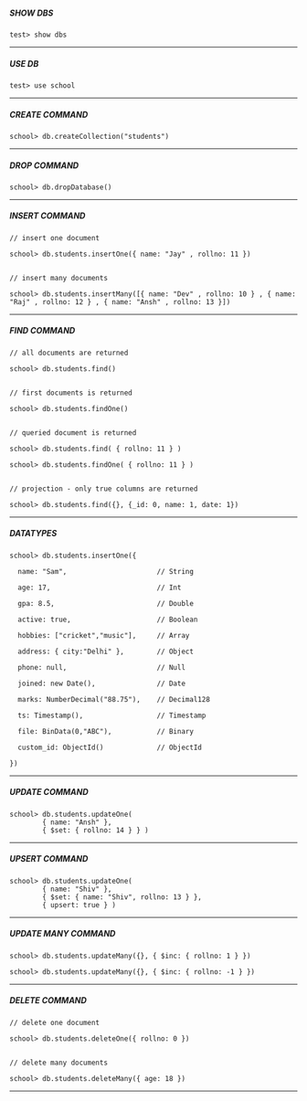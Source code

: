 ##### **SHOW DBS**

```
test> show dbs
```

---

##### **USE DB**

```
test> use school
```

---

##### **CREATE COMMAND**

```
school> db.createCollection("students")
```

---

##### **DROP COMMAND**

```
school> db.dropDatabase()
```

---

##### **INSERT COMMAND**

```
// insert one document

school> db.students.insertOne({ name: "Jay" , rollno: 11 })


// insert many documents

school> db.students.insertMany([{ name: "Dev" , rollno: 10 } , { name: "Raj" , rollno: 12 } , { name: "Ansh" , rollno: 13 }])
```

---

##### **FIND COMMAND**

```
// all documents are returned

school> db.students.find()


// first documents is returned

school> db.students.findOne()


// queried document is returned

school> db.students.find( { rollno: 11 } )

school> db.students.findOne( { rollno: 11 } )


// projection - only true columns are returned

school> db.students.find({}, {_id: 0, name: 1, date: 1})

```

---

##### **DATATYPES**

```
school> db.students.insertOne({

  name: "Sam",                      // String

  age: 17,                          // Int

  gpa: 8.5,                         // Double

  active: true,                     // Boolean

  hobbies: ["cricket","music"],     // Array

  address: { city:"Delhi" },        // Object

  phone: null,                      // Null

  joined: new Date(),               // Date

  marks: NumberDecimal("88.75"),    // Decimal128

  ts: Timestamp(),                  // Timestamp

  file: BinData(0,"ABC"),           // Binary

  custom_id: ObjectId()             // ObjectId

})

```

---

##### **UPDATE COMMAND**

```
school> db.students.updateOne(
        { name: "Ansh" },
        { $set: { rollno: 14 } } )
```

---

##### **UPSERT COMMAND**

```
school> db.students.updateOne(
        { name: "Shiv" },
        { $set: { name: "Shiv", rollno: 13 } },
        { upsert: true } )
```

---

##### **UPDATE MANY COMMAND**

```
school> db.students.updateMany({}, { $inc: { rollno: 1 } })

school> db.students.updateMany({}, { $inc: { rollno: -1 } })
```

---

##### **DELETE COMMAND**

```
// delete one document

school> db.students.deleteOne({ rollno: 0 })


// delete many documents

school> db.students.deleteMany({ age: 18 })
```

---
